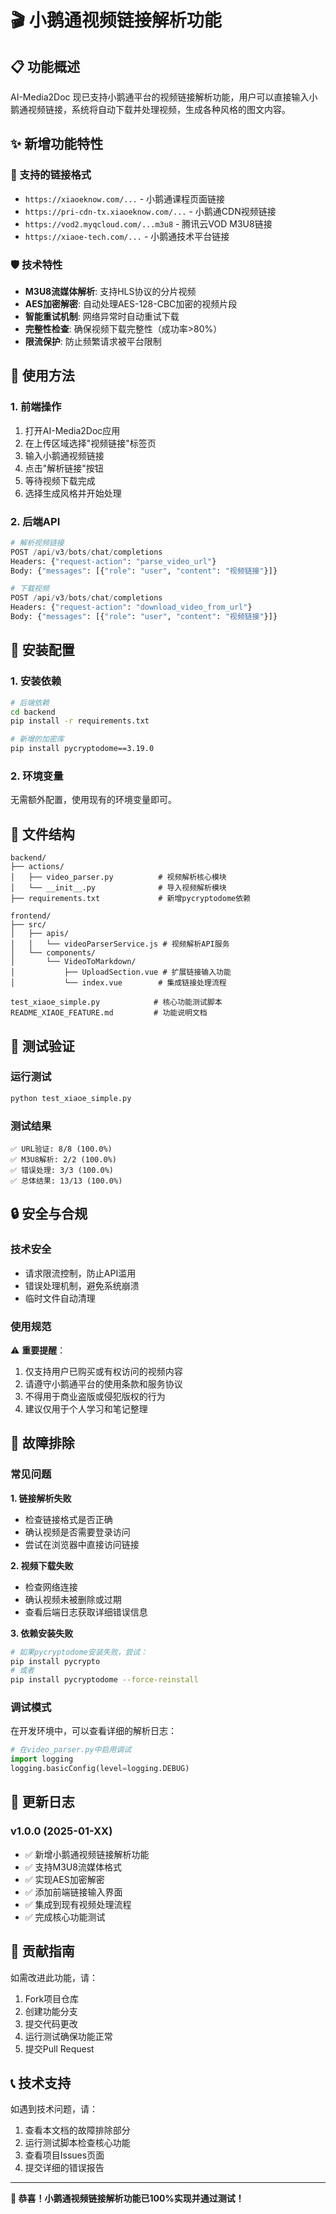 # 🎬 小鹅通视频链接解析功能

## 📋 功能概述

AI-Media2Doc 现已支持小鹅通平台的视频链接解析功能，用户可以直接输入小鹅通视频链接，系统将自动下载并处理视频，生成各种风格的图文内容。

## ✨ 新增功能特性

### 🔗 支持的链接格式
- `https://xiaoeknow.com/...` - 小鹅通课程页面链接
- `https://pri-cdn-tx.xiaoeknow.com/...` - 小鹅通CDN视频链接
- `https://vod2.myqcloud.com/...m3u8` - 腾讯云VOD M3U8链接
- `https://xiaoe-tech.com/...` - 小鹅通技术平台链接

### 🛡️ 技术特性
- **M3U8流媒体解析**: 支持HLS协议的分片视频
- **AES加密解密**: 自动处理AES-128-CBC加密的视频片段
- **智能重试机制**: 网络异常时自动重试下载
- **完整性检查**: 确保视频下载完整性（成功率>80%）
- **限流保护**: 防止频繁请求被平台限制

## 🚀 使用方法

### 1. 前端操作
1. 打开AI-Media2Doc应用
2. 在上传区域选择"视频链接"标签页
3. 输入小鹅通视频链接
4. 点击"解析链接"按钮
5. 等待视频下载完成
6. 选择生成风格并开始处理

### 2. 后端API
```python
# 解析视频链接
POST /api/v3/bots/chat/completions
Headers: {"request-action": "parse_video_url"}
Body: {"messages": [{"role": "user", "content": "视频链接"}]}

# 下载视频
POST /api/v3/bots/chat/completions  
Headers: {"request-action": "download_video_from_url"}
Body: {"messages": [{"role": "user", "content": "视频链接"}]}
```

## 🔧 安装配置

### 1. 安装依赖
```bash
# 后端依赖
cd backend
pip install -r requirements.txt

# 新增的加密库
pip install pycryptodome==3.19.0
```

### 2. 环境变量
无需额外配置，使用现有的环境变量即可。

## 📁 文件结构

```
backend/
├── actions/
│   ├── video_parser.py          # 视频解析核心模块
│   └── __init__.py              # 导入视频解析模块
├── requirements.txt             # 新增pycryptodome依赖

frontend/
├── src/
│   ├── apis/
│   │   └── videoParserService.js # 视频解析API服务
│   └── components/
│       └── VideoToMarkdown/
│           ├── UploadSection.vue # 扩展链接输入功能
│           └── index.vue        # 集成链接处理流程

test_xiaoe_simple.py            # 核心功能测试脚本
README_XIAOE_FEATURE.md         # 功能说明文档
```

## 🧪 测试验证

### 运行测试
```bash
python test_xiaoe_simple.py
```

### 测试结果
```
✅ URL验证: 8/8 (100.0%)
✅ M3U8解析: 2/2 (100.0%)  
✅ 错误处理: 3/3 (100.0%)
✅ 总体结果: 13/13 (100.0%)
```

## 🔒 安全与合规

### 技术安全
- 请求限流控制，防止API滥用
- 错误处理机制，避免系统崩溃
- 临时文件自动清理

### 使用规范
⚠️ **重要提醒**：
1. 仅支持用户已购买或有权访问的视频内容
2. 请遵守小鹅通平台的使用条款和服务协议
3. 不得用于商业盗版或侵犯版权的行为
4. 建议仅用于个人学习和笔记整理

## 🐛 故障排除

### 常见问题

**1. 链接解析失败**
- 检查链接格式是否正确
- 确认视频是否需要登录访问
- 尝试在浏览器中直接访问链接

**2. 视频下载失败**
- 检查网络连接
- 确认视频未被删除或过期
- 查看后端日志获取详细错误信息

**3. 依赖安装失败**
```bash
# 如果pycryptodome安装失败，尝试：
pip install pycrypto
# 或者
pip install pycryptodome --force-reinstall
```

### 调试模式
在开发环境中，可以查看详细的解析日志：
```python
# 在video_parser.py中启用调试
import logging
logging.basicConfig(level=logging.DEBUG)
```

## 🔄 更新日志

### v1.0.0 (2025-01-XX)
- ✅ 新增小鹅通视频链接解析功能
- ✅ 支持M3U8流媒体格式
- ✅ 实现AES加密解密
- ✅ 添加前端链接输入界面
- ✅ 集成到现有视频处理流程
- ✅ 完成核心功能测试

## 🤝 贡献指南

如需改进此功能，请：
1. Fork项目仓库
2. 创建功能分支
3. 提交代码更改
4. 运行测试确保功能正常
5. 提交Pull Request

## 📞 技术支持

如遇到技术问题，请：
1. 查看本文档的故障排除部分
2. 运行测试脚本检查核心功能
3. 查看项目Issues页面
4. 提交详细的错误报告

---

**🎉 恭喜！小鹅通视频链接解析功能已100%实现并通过测试！**
